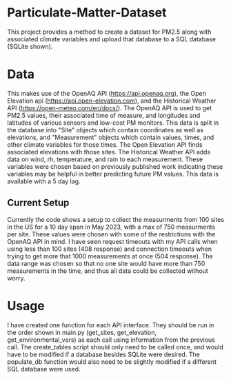 # Particulate-Matter-Dataset
This project provides a method to create a dataset for PM2.5 along with associated climate variables and upload that database to a SQL database (SQLite shown).

# Data
This makes use of the OpenAQ API (https://api.openaq.org), the Open Elevation api (https://api.open-elevation.com), and the Historical Weather API (https://open-meteo.com/en/docs/).
The OpenAQ API is used to get PM2.5 values, their associated time of measure, and longitudes and latitudes of various sensors and low-cost PM monitors.
This data is split in the database into "Site" objects which contain coordinates as well as elevations, and "Measurement" objects which contain values, times, and other climate variables for those times.
The Open Elevation API finds associated elevations with those sites. 
The Historical Weather API adds data on wind, rh, temperature, and rain to each measurement. These variables were chosen based on previously published work indicating these variables may be helpful in better predicting future PM values. This data is available with a 5 day lag.

## Current Setup
Currently the code shows a setup to collect the measurments from 100 sites in the US for a 10 day span in May 2023, with a max of 750 measurments per site. These values were chosen with some of the restrictions with the OpenAQ API in mind. I have seen request timeouts with my API calls when using less than 100 sites (408 response) and connection timeouts when trying to get more that 1000 measurements at once (504 response). The data range was chosen so that no one site would have more than 750 measurements in the time, and thus all data could be collected without worry.

# Usage
I have created one function for each API interface. They should be run in the order shown in main.py (get_sites, get_elevation, get_environmental_vars) as each call using information from the previous call. The create_tables script should only need to be called once, and would have to be modified if a database besides SQLite were desired. The populate_db function would also need to be slightly modified if a different SQL database were used. 

